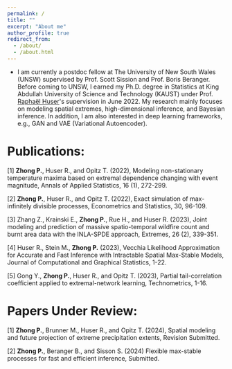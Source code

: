 ```yaml
---
permalink: /
title: ""
excerpt: "About me"
author_profile: true
redirect_from: 
  - /about/
  - /about.html
---
```


* I am currently a postdoc fellow at The University of New South Wales (UNSW) supervised by Prof. Scott Sission and Prof. Boris Beranger. Before coming to UNSW, I earned my Ph.D. degree in Statistics at King Abdullah University of Science and Technology (KAUST) under Prof. [Raphaël Huser](https://cemse.kaust.edu.sa/stat/people/person/raphael-huser)'s supervision in June 2022. My research mainly focuses on modeling spatial extremes, high-dimensional inference, and Bayesian inference. In addition, I am also interested in deep learning frameworks, e.g., GAN and VAE (Variational Autoencoder). 

Publications:
===
[1] **Zhong P.**, Huser R., and Opitz T. (2022), Modeling non-stationary temperature maxima based on extremal dependence changing with event magnitude, Annals of Applied Statistics, 16 (1), 272-299.

[2] **Zhong P.**, Huser R., and Opitz T. (2022), Exact simulation of max-infinitely divisible processes, Econometrics and Statistics, 30, 96-109.

[3] Zhang Z., Krainski E., **Zhong P.**, Rue H., and Huser R. (2023), Joint modeling and prediction of massive spatio-temporal wildfire count and burnt area data with the INLA-SPDE approach, Extremes, 26 (2), 339-351.

[4] Huser R., Stein M., **Zhong P.** (2023), Vecchia Likelihood Approximation for Accurate and Fast Inference with Intractable Spatial Max-Stable Models, Journal of Computational and Graphical Statistics, 1-22.

[5] Gong Y., **Zhong P.**, Huser R., and Opitz T. (2023), Partial tail-correlation coefficient applied to extremal-network learning, Technometrics, 1-16.

Papers Under Review:
===
[1] **Zhong P.**, Brunner M., Huser R., and Opitz T. (2024), Spatial modeling and future projection of extreme precipitation extents, Revision Submitted. 

[2] **Zhong P.**, Beranger B., and Sisson S. (2024) Flexible max-stable processes for fast and efficient inference, Submitted.
